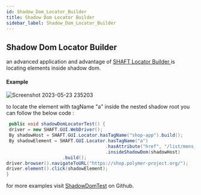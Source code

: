 ```yaml
---
id: Shadow_Dom_Locator_Builder
title: Shadow Dom Locator Builder
sidebar_label: Shadow_Dom_Locator_Builder 
---
```



## Shadow Dom Locator Builder
an advanced application and advantage of [SHAFT Locator Builder ](/docs/Keywords/GUI/didYouKnow/Shaft_Locator_Builder.md) is locating elements inside shadow dom.

#### Example 

![Screenshot 2023-05-23 235203](https://github.com/ShaftHQ/shafthq.github.io/assets/65794900/1d1fb006-0c35-4613-b0a6-b42a391b5bc4)

to locate the element with tagName "a" inside the nested shadow root you can follow the below code : 

```java
 public void shadowDomLocatorTest() {
 driver = new SHAFT.GUI.WebDriver();
 By shadowHost = SHAFT.GUI.Locator.hasTagName("shop-app").build();
 By shadowElement = SHAFT.GUI.Locator.hasTagName("a")
                                     .hasAttribute("href", "/list/mens_outerwear")
                                     .insideShadowDom(shadowHost)
				     .build();    
driver.browser().navigateToURL("https://shop.polymer-project.org/");        
driver.element().click(shadowElement);
}		    
```

for more examples visit [ShadowDomTest](https://github.com/ShaftHQ/SHAFT_ENGINE/blob/main/src/test/java/testPackage/locator/ShadowDomTest.java) on Github.

